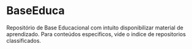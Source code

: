 # BaseEduca
Repositório de Base Educacional com intuito disponibilizar material de aprendizado. Para conteúdos especificos, vide o indice de repositorios classificados.
